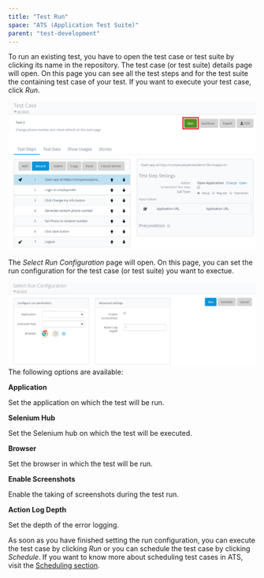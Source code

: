 ```yaml
---
title: "Test Run"
space: "ATS (Application Test Suite)"
parent: "test-development"
---
```


To run an existing test, you have to open the test case or test suite by clicking its name in the repository.
The test case (or test suite) details page will open. On this page you can see all the test steps and for the test suite the containing test case of your test. If you want to execute your test case, click _Run_.

![Test case details](attachments/test-run/testCaseDetails.png)

The _Select Run Configuration_ page will open. On this page, you can set the run configuration for the test case (or test suite) you want to exectue.

![Test Run Configuration](attachments/test-run/runConfiguration.png)
The following options are available:

**Application**

Set the application on which the test will be run.

**Selenium Hub**

Set the Selenium hub on which the test will be executed.

**Browser**

Set the browser in which the test will be run.

**Enable Screenshots**

Enable the taking of screenshots during the test run.

**Action Log Depth**

Set the depth of the error logging.

As soon as you have finished setting the run configuration, you can execute the test case by clicking _Run_ or you can schedule the test case by clicking _Schedule_. If you want to know more about scheduling test cases in ATS, visit the [Scheduling section](scheduling).
